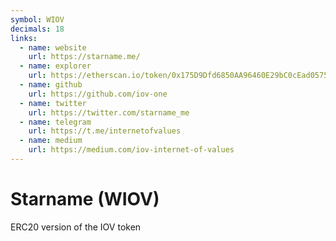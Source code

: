 ```yaml
---
symbol: WIOV
decimals: 18
links:
  - name: website
    url: https://starname.me/
  - name: explorer
    url: https://etherscan.io/token/0x175D9Dfd6850AA96460E29bC0cEad05756965E91
  - name: github
    url: https://github.com/iov-one
  - name: twitter
    url: https://twitter.com/starname_me
  - name: telegram
    url: https://t.me/internetofvalues
  - name: medium
    url: https://medium.com/iov-internet-of-values
---
```


# Starname (WIOV)

ERC20 version of the IOV token
